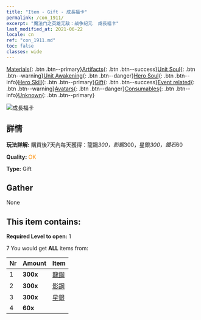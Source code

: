 ```yaml
---
title: "Item - Gift - 成長福卡"
permalink: /con_1911/
excerpt: "魔法门之英雄无敌：战争纪元  成長福卡"
last_modified_at: 2021-06-22
locale: cn
ref: "con_1911.md"
toc: false
classes: wide
---
```

 [Materials](/ItemsCN/){: .btn .btn--primary}[Artifacts](/ItemsCN/Artifacts/){: .btn .btn--success}[Unit Soul](/ItemsCN/UnitSoul/){: .btn .btn--warning}[Unit Awakening](/ItemsCN/UnitAwakening/){: .btn .btn--danger}[Hero Soul](/ItemsCN/HeroSoul/){: .btn .btn--info}[Hero Skill](/ItemsCN/HeroSkill/){: .btn .btn--primary}[Gift](/ItemsCN/Gift/){: .btn .btn--success}[Event related](/ItemsCN/Events/){: .btn .btn--warning}[Avatars](/ItemsCN/Avatars/){: .btn .btn--danger}[Consumables](/ItemsCN/Consumables/){: .btn .btn--info}[Unknown](/ItemsCN/Unknown/){: .btn .btn--primary}

 ![成長福卡](/images/t/i_907318.png)

## 詳情
 **玩法詳解:** 購買後7天內每天獲得：龍鋼*300，影鋼*300，星銀*300，鑽石*60

 **Quality:** <span style="color: #FF8C00">OK</span>

 **Type:** Gift

## Gather

  None

## This item contains:

 **Required Level to open:** 1

 7 You would get **ALL** items  from:

  | Nr | Amount |     Item    |
  |:---|:-------|:------------|
  | 1 |  **300x** | [龍鋼](/cn/Items/con_880/) |  | 
  | 2 |  **300x** | [影鋼](/cn/Items/con_881/) |  | 
  | 3 |  **300x** | [星銀](/cn/Items/con_882/) |  | 
  | 4 |  **60x** | <i class="fas fa-gem"/> |  | 
